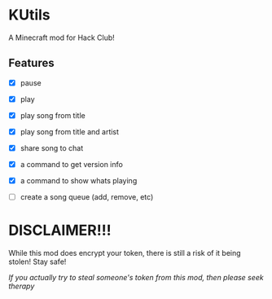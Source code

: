 # KUtils 

A Minecraft mod for Hack Club!

## Features
- [x] pause 
- [x] play 
- [x] play song from title 
- [x] play song from title and artist
- [x] share song to chat
- [x] a command to get version info
- [x] a command to show whats playing
- [ ] create a song queue (add, remove, etc)



# DISCLAIMER!!!

While this mod does encrypt your token, there is still a risk of it being stolen! Stay safe!

*If you actually try to steal someone's token from this mod, then please seek therapy*
